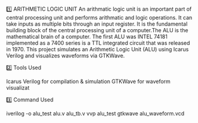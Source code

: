 1️⃣ ARITHMETIC LOGIC UNIT 
An arithmatic logic unit is an important part of central processing unit and performs arithmatic and logic operations. It can take inputs as multiple bits through an input register. It is the fundamental building block of the central processing unit of a computer.The ALU is the mathematical brain of a computer. The first ALU was INTEL 74181 implemented as a 7400 series is a TTL integrated circuit that was released in 1970.
This project simulates an Arithmetic Logic Unit (ALU) using Icarus Verilog and visualizes waveforms via GTKWave.

2️⃣ Tools Used

Icarus Verilog for compilation & simulation
GTKWave for waveform visualizat

3️⃣ Command Used

iverilog -o alu_test alu.v alu_tb.v
vvp alu_test
gtkwave alu_waveform.vcd

